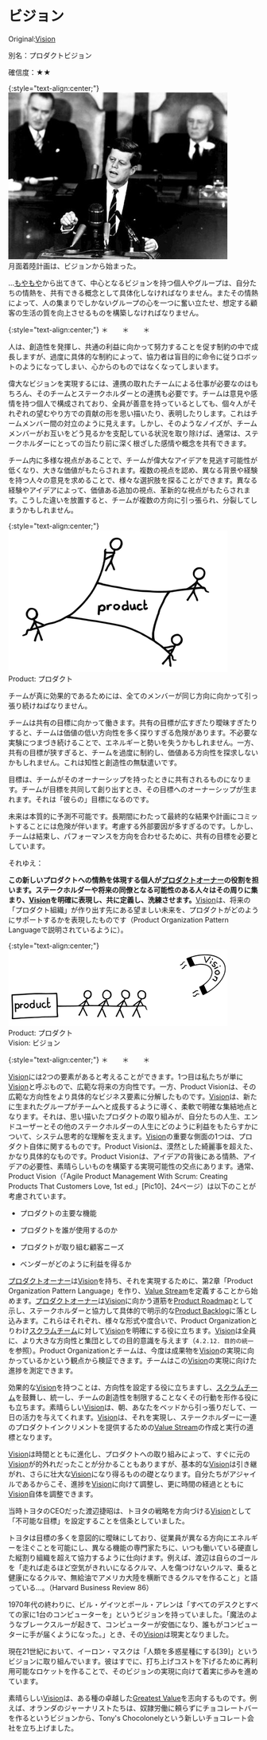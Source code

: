 # ビジョン

 Original:[Vision](https://sites.google.com/a/scrumplop.org/published-patterns/value-stream/vision)

別名：プロダクトビジョン

確信度：★★

{:style="text-align:center;"}
![ch03_02_39_Vision1](Images/ch03_02_39_Vision1.png)<br>
月面着陸計画は、ビジョンから始まった。

…[もやもや](ch02_02_2_The_Mist.md)から出てきて、中心となるビジョンを持つ個人やグループは、自分たちの情熱を、共有できる概念として具体化しなければなりません。またその情熱によって、人の集まりでしかないグループの心を一つに奮い立たせ、想定する顧客の生活の質を向上させるものを構築しなければなりません。

{:style="text-align:center;"}
＊　　＊　　＊

人は、創造性を発揮し、共通の利益に向かって努力することを促す制約の中で成長しますが、過度に具体的な制約によって、協力者は盲目的に命令に従うロボットのようになってしまい、心からのものではなくなってしまいます。

偉大なビジョンを実現するには、連携の取れたチームによる仕事が必要なのはもちろん、そのチームとステークホルダーとの連携も必要です。チームは意見や感情を持つ個人で構成されており、全員が善意を持っているとしても、個々人がそれぞれの望むやり方での貢献の形を思い描いたり、表明したりします。これはチームメンバー間の対立のように見えます。しかし、そのようなノイズが、チームメンバーがお互いをどう見るかを支配している状況を取り除けば、通常は、ステークホルダーにとっての当たり前に深く根ざした感情や概念を共有できます。

チーム内に多様な視点があることで、チームが偉大なアイデアを見逃す可能性が低くなり、大きな価値がもたらされます。複数の視点を認め、異なる背景や経験を持つ人々の意見を求めることで、様々な選択肢を探ることができます。異なる経験やアイデアによって、価値ある追加の視点、革新的な視点がもたらされます。こうした違いを放置すると、チームが複数の方向に引っ張られ、分裂してしまうかもしれません。

{:style="text-align:center;"}
![ch03_02_39_Vision2](Images/ch03_02_39_Vision2.png)<br>
Product: プロダクト

チームが真に効果的であるためには、全てのメンバーが同じ方向に向かって引っ張り続けねばなりません。

チームは共有の目標に向かって働きます。共有の目標が広すぎたり曖昧すぎたりすると、チームは価値の低い方向性を多く探りすぎる危険があります。不必要な実験につまづき続けることで、エネルギーと勢いを失うかもしれません。一方、共有の目標が狭すぎると、チームを過度に制約し、価値ある方向性を探求しないかもしれません。これは知性と創造性の無駄遣いです。

目標は、チームがそのオーナーシップを持ったときに共有されるものになります。チームが目標を共同して創り出すとき、その目標へのオーナーシップが生まれます。それは「彼らの」目標になるのです。

未来は本質的に予測不可能です。長期間にわたって最終的な結果や計画にコミットすることには危険が伴います。考慮する外部要因が多すぎるのです。しかし、チームは結束し、パフォーマンスを方向を合わせるために、共有の目標を必要としています。

それゆえ：

**この新しいプロダクトへの情熱を体現する個人が[プロダクトオーナー](ch02_11_11_Product_Owner.md)の役割を担います。ステークホルダーや将来の同僚となる可能性のある人々はその周りに集まり、[Vision](https://sites.google.com/a/scrumplop.org/published-patterns/value-stream/vision)を明確に表現し、共に定義し、洗練させます。**[Vision](https://sites.google.com/a/scrumplop.org/published-patterns/value-stream/vision)は、将来の「プロダクト組織」が作り出す先にある望ましい未来を、プロダクトがどのようにサポートするかを表現したものです（Product Organization Pattern Languageで説明されているように）。

{:style="text-align:center;"}
![ch03_02_39_Vision3](Images/ch03_02_39_Vision3.png)<br>
Product: プロダクト<br>Vision: ビジョン

{:style="text-align:center;"}
＊　　＊　　＊

[Vision](https://sites.google.com/a/scrumplop.org/published-patterns/value-stream/vision)には2つの要素があると考えることができます。1つ目は私たちが単に[Vision](https://sites.google.com/a/scrumplop.org/published-patterns/value-stream/vision)と呼ぶもので、広範な将来の方向性です。一方、Product Visionは、その広範な方向性をより具体的なビジネス要素に分解したものです。[Vision](https://sites.google.com/a/scrumplop.org/published-patterns/value-stream/vision)は、新たに生まれたグループがチームへと成長するように導く、柔軟で明確な集結地点となります。それは、思い描いたプロダクトの取り組みが、自分たちの人生、エンドユーザーとその他のステークホルダーの人生にどのように利益をもたらすかについて、システム思考的な理解を支えます。[Vision](https://sites.google.com/a/scrumplop.org/published-patterns/value-stream/vision)の重要な側面の1つは、プロダクト自体に関するものです。Product Visionは、漠然とした綺麗事を超えた、かなり具体的なものです。Product Visionは、アイデアの背後にある情熱、アイデアの必要性、素晴らしいものを構築する実現可能性の交点にあります。通常、Product Vision（「Agile Product Management With Scrum: Creating Products That Customers Love, 1st ed.」[Pic10]、24ページ）は以下のことが考慮されています。

* プロダクトの主要な機能

* プロダクトを誰が使用するのか

* プロダクトが取り組む顧客ニーズ

* ベンダーがどのように利益を得るか

[プロダクトオーナー](ch02_11_11_Product_Owner.md)は[Vision](https://sites.google.com/a/scrumplop.org/published-patterns/value-stream/vision)を持ち、それを実現するために、第2章「Product Organization Pattern Language」を作り、[Value Stream](https://sites.google.com/a/scrumplop.org/published-patterns/value-stream)を定義することから始めます。[プロダクトオーナー](ch02_11_11_Product_Owner.md)は[Vision](https://sites.google.com/a/scrumplop.org/published-patterns/value-stream/vision)に向かう道筋を[Product Roadmap](https://sites.google.com/a/scrumplop.org/published-patterns/value-stream/release-plan/product-roadmap)として示し、ステークホルダーと協力して具体的で明示的な[Product Backlog](https://sites.google.com/a/scrumplop.org/published-patterns/value-stream/product-backlog)に落とし込みます。これらはそれぞれ、様々な形式や度合いで、Product Organizationとりわけ[スクラムチーム](ch02_07_7_Scrum_Team.md)に対して[Vision](https://sites.google.com/a/scrumplop.org/published-patterns/value-stream/vision)を明確にする役に立ちます。[Vision](https://sites.google.com/a/scrumplop.org/published-patterns/value-stream/vision)は全員に、より大きな方向性と集団としての目的意識を与えます（`4.2.12. 目的の統一`を参照）。Product Organizationとチームは、今度は成果物を[Vision](https://sites.google.com/a/scrumplop.org/published-patterns/value-stream/vision)の実現に向かっているかという観点から検証できます。チームはこの[Vision](https://sites.google.com/a/scrumplop.org/published-patterns/value-stream/vision)の実現に向けた進捗を測定できます。

効果的な[Vision](https://sites.google.com/a/scrumplop.org/published-patterns/value-stream/vision)を持つことは、方向性を設定する役に立ちますし、[スクラムチーム](ch02_07_7_Scrum_Team.md)を鼓舞し、統一し、チームの創造性を制限することなくその行動を形作る役にも立ちます。素晴らしい[Vision](https://sites.google.com/a/scrumplop.org/published-patterns/value-stream/vision)は、朝、あなたをベッドから引っ張りだして、一日の活力を与えてくれます。[Vision](https://sites.google.com/a/scrumplop.org/published-patterns/value-stream/vision)は、それを実現し、ステークホルダーに一連のプロダクトインクリメントを提供するための[Value Stream](https://sites.google.com/a/scrumplop.org/published-patterns/value-stream)の作成と実行の道標となります。

[Vision](https://sites.google.com/a/scrumplop.org/published-patterns/value-stream/vision)は時間とともに進化し、プロダクトへの取り組みによって、すぐに元の[Vision](https://sites.google.com/a/scrumplop.org/published-patterns/value-stream/vision)が的外れだったことが分かることもありますが、基本的な[Vision](https://sites.google.com/a/scrumplop.org/published-patterns/value-stream/vision)は引き継がれ、さらに壮大な[Vision](https://sites.google.com/a/scrumplop.org/published-patterns/value-stream/vision)になり得るものの礎となります。自分たちがアジャイルであるからこそ、進捗を[Vision](https://sites.google.com/a/scrumplop.org/published-patterns/value-stream/vision)に向けて調整し、更に時間の経過とともに[Vision](https://sites.google.com/a/scrumplop.org/published-patterns/value-stream/vision)自体を調整できます。

当時トヨタのCEOだった渡辺捷昭は、トヨタの戦略を方向づける[Vision](https://sites.google.com/a/scrumplop.org/published-patterns/value-stream/vision)として「不可能な目標」を設定することを信条としていました。

トヨタは目標の多くを意図的に曖昧にしており、従業員が異なる方向にエネルギーを注ぐことを可能にし、異なる機能の専門家たちに、いつも働いている硬直した縦割り組織を超えて協力するように仕向けます。例えば、渡辺は自らのゴールを「走れば走るほど空気がきれいになるクルマ、人を傷つけないクルマ、乗ると健康になるクルマ、無給油でアメリカ大陸を横断できるクルマを作ること」と語っている...。（Harvard Business Review 86）

1970年代の終わりに、ビル・ゲイツとポール・アレンは「すべてのデスクとすべての家に1台のコンピューターを」というビジョンを持っていました。「魔法のようなブレークスルーが起きて、コンピューターが安価になり、誰もがコンピューターに手が届くようになった。」とき、その[Vision](https://sites.google.com/a/scrumplop.org/published-patterns/value-stream/vision)は現実となりました。

現在21世紀において、イーロン・マスクは「人類を多惑星種にする[39]」というビジョンに取り組んでいます。彼はすでに、打ち上げコストを下げるために再利用可能なロケットを作ることで、そのビジョンの実現に向けて着実に歩みを進めています。

素晴らしい[Vision](https://sites.google.com/a/scrumplop.org/published-patterns/value-stream/vision)は、ある種の卓越した[Greatest Value](https://sites.google.com/a/scrumplop.org/published-patterns/value-stream/greatest-value)を志向するものです。例えば、オランダのジャーナリストたちは、奴隷労働に頼らずにチョコレートバーを作るというビジョンから、Tony's Chocolonelyという新しいチョコレート会社を立ち上げました。

